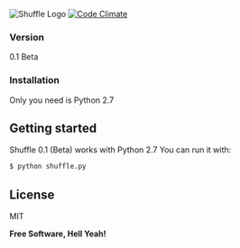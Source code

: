 ![Shuffle Logo](https://raw.githubusercontent.com/matiasmenares/shuffle/master/extra/logo.png)
[![Code Climate](https://codeclimate.com/github/matiasmenares/Shuffle/badges/gpa.svg)](https://codeclimate.com/github/matiasmenares/Shuffle)
### Version
0.1 Beta
### Installation

Only you need is Python 2.7

## Getting started
Shuffle 0.1 (Beta) works with Python 2.7 You can run it with:

```sh
$ python shuffle.py
```

License
----

MIT

**Free Software, Hell Yeah!**